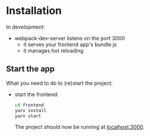 # Installation

In development:
- webpack-dev-server listens on the port 3000
  - it serves your frontend app's bundle.js
  - it manages hot reloading





## Start the app

What you need to do to (re)start the project:

- start the frontend:
  ```bash
  cd frontend
  yarn install
  yarn start
  ```

  The project should now be running at [localhost:3000](http://localhost:3000).

